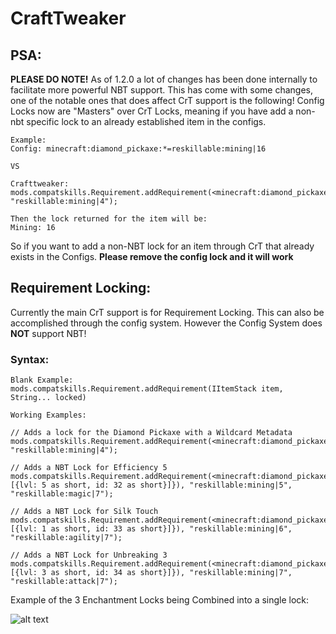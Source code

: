 # CraftTweaker

## PSA:

**PLEASE DO NOTE!**
As of 1.2.0 a lot of changes has been done internally to facilitate more powerful NBT support.
This has come with some changes, one of the notable ones that does affect CrT support is the following!
Config Locks now are "Masters" over CrT Locks, meaning if you have add a non-nbt specific lock to an already established item in the configs.
```
Example:
Config: minecraft:diamond_pickaxe:*=reskillable:mining|16

VS

Crafttweaker: mods.compatskills.Requirement.addRequirement(<minecraft:diamond_pickaxe:*>, "reskillable:mining|4");

Then the lock returned for the item will be:
Mining: 16
```

So if you want to add a non-NBT lock for an item through CrT that already exists in the Configs.
**Please remove the config lock and it will work**


## Requirement Locking:
Currently the main CrT support is for Requirement Locking.
This can also be accomplished through the config system.
However the Config System does **NOT** support NBT!


### Syntax:
```
Blank Example:
mods.compatskills.Requirement.addRequirement(IItemStack item, String... locked)

Working Examples:

// Adds a lock for the Diamond Pickaxe with a Wildcard Metadata
mods.compatskills.Requirement.addRequirement(<minecraft:diamond_pickaxe:*>, "reskillable:mining|4");

// Adds a NBT Lock for Efficiency 5
mods.compatskills.Requirement.addRequirement(<minecraft:diamond_pickaxe:*>.withTag({ench: [{lvl: 5 as short, id: 32 as short}]}), "reskillable:mining|5", "reskillable:magic|7");

// Adds a NBT Lock for Silk Touch
mods.compatskills.Requirement.addRequirement(<minecraft:diamond_pickaxe:*>.withTag({ench: [{lvl: 1 as short, id: 33 as short}]}), "reskillable:mining|6", "reskillable:agility|7");

// Adds a NBT Lock for Unbreaking 3
mods.compatskills.Requirement.addRequirement(<minecraft:diamond_pickaxe:*>.withTag({ench: [{lvl: 3 as short, id: 34 as short}]}), "reskillable:mining|7", "reskillable:attack|7");
```

Example of the 3 Enchantment Locks being Combined into a single lock:

![alt text](https://i.imgur.com/gCfETAh.png "Awesome Lock")